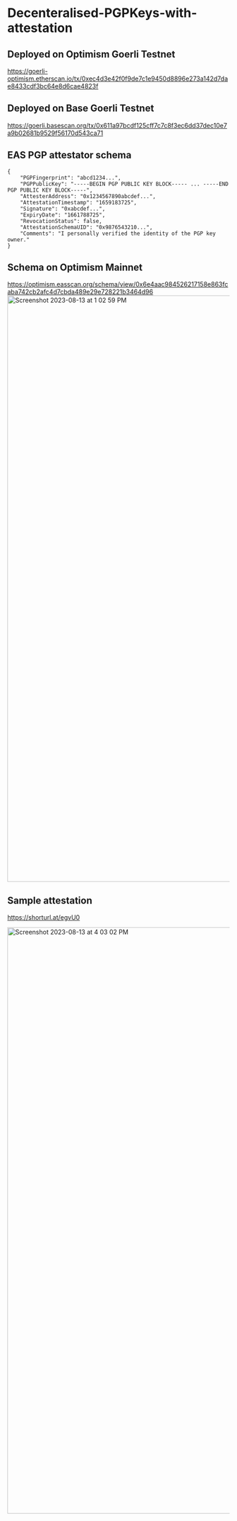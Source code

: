 # Decenteralised-PGPKeys-with-attestation

## Deployed on Optimism Goerli Testnet
https://goerli-optimism.etherscan.io/tx/0xec4d3e42f0f9de7c1e9450d8896e273a142d7dae8433cdf3bc64e8d6cae4823f

## Deployed on Base Goerli Testnet
https://goerli.basescan.org/tx/0x611a97bcdf125cff7c7c8f3ec6dd37dec10e7a9b02681b9529f56170d543ca71

## EAS PGP attestator schema

```
{
    "PGPFingerprint": "abcd1234...",
    "PGPPublicKey": "-----BEGIN PGP PUBLIC KEY BLOCK----- ... -----END PGP PUBLIC KEY BLOCK-----",
    "AttesterAddress": "0x1234567890abcdef...",
    "AttestationTimestamp": "1659183725",
    "Signature": "0xabcdef...",
    "ExpiryDate": "1661788725",
    "RevocationStatus": false,
    "AttestationSchemaUID": "0x9876543210...",
    "Comments": "I personally verified the identity of the PGP key owner."
}

```
## Schema on Optimism Mainnet

https://optimism.easscan.org/schema/view/0x6e4aac984526217158e863fcaba742cb2afc4d7cbda489e29e728221b3464d96<img width="1326" alt="Screenshot 2023-08-13 at 1 02 59 PM" src="https://github.com/pranshurastogi/Decenteralised-PGPKeys-with-attestation/assets/12568291/b0e362f5-4f89-41a7-80d8-406699ff8d91">

## Sample attestation
https://shorturl.at/egvU0


<img width="1326" alt="Screenshot 2023-08-13 at 4 03 02 PM" src="https://github.com/pranshurastogi/Decenteralised-PGPKeys-with-attestation/assets/12568291/fff2a351-7a45-4fb0-bb0f-b0b8d622e0e1">
